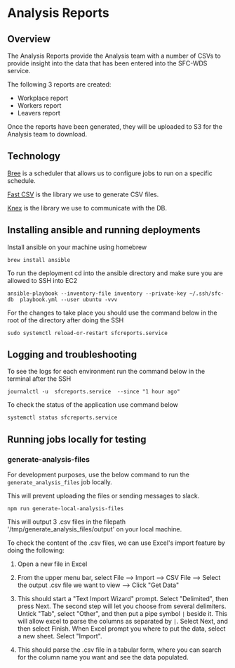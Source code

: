 # Analysis Reports

## Overview

The Analysis Reports provide the Analysis team with a number of CSVs to provide insight into the data that has been entered into the SFC-WDS service.

The following 3 reports are created:

- Workplace report
- Workers report
- Leavers report

Once the reports have been generated, they will be uploaded to S3 for the Analysis team to download.

## Technology

[Bree](https://github.com/breejs/bree) is a scheduler that allows us to configure jobs to run on a specific schedule.

[Fast CSV](https://github.com/C2FO/fast-csv) is the library we use to generate CSV files.

[Knex](http://knexjs.org) is the library we use to communicate with the DB.

## Installing ansible and running deployments

Install ansible on your machine using homebrew 

```
brew install ansible
```

To run the deployment cd into the ansible directory and make sure you are allowed to SSH into EC2

```
ansible-playbook --inventory-file inventory --private-key ~/.ssh/sfc-db  playbook.yml --user ubuntu -vvv
```

For the changes to take place you should use the command below in the root of the directory after doing the SSH

```
sudo systemctl reload-or-restart sfcreports.service
```

## Logging and troubleshooting

To see the logs for each environment run the command below in the terminal after the SSH

```
journalctl -u  sfcreports.service  --since "1 hour ago"
```

To check the status of the application use command below

```
systemctl status sfcreports.service
```

## Running jobs locally for testing

### generate-analysis-files

For development purposes, use the below command to run the `generate_analysis_files` job locally.

This will prevent uploading the files or sending messages to slack.

```shell
npm run generate-local-analysis-files
```

This will output 3 .csv files in the filepath '/tmp/generate_analysis_files/output' on your local machine.


To check the content of the .csv files, we can use Excel's import feature by doing the following:

1. Open a new file in Excel

2. From the upper menu bar, select 
  File 
   --> Import 
   --> CSV File 
   --> Select the output .csv file we want to view
   --> Click "Get Data"
   
3. This should start a "Text Import Wizard" prompt. Select "Delimited", then press Next.
   The second step will let you choose from several delimiters. Untick "Tab", select "Other", and then put a pipe symbol `|` beside it. This will allow excel to parse the columns as separated by `|`.
   Select Next, and then select Finish.
   When Excel prompt you where to put the data, select a new sheet. Select "Import".

4. This should parse the .csv file in a tabular form, where you can search for the column name you want and see the data populated.

